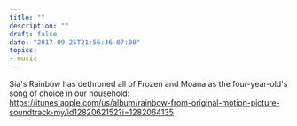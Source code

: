 ```yaml
---
title: ""
description: ""
draft: false
date: "2017-09-25T21:56:36-07:00"
topics: 
- music
---
```

Sia's Rainbow has dethroned all of Frozen and Moana as the four-year-old's song of choice in our household: https://itunes.apple.com/us/album/rainbow-from-original-motion-picture-soundtrack-my/id1282062152?i=1282064135
